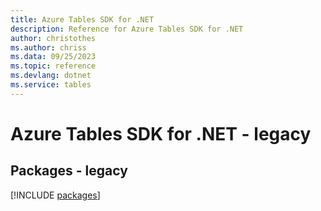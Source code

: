 ```yaml
---
title: Azure Tables SDK for .NET
description: Reference for Azure Tables SDK for .NET
author: christothes
ms.author: chriss
ms.data: 09/25/2023
ms.topic: reference
ms.devlang: dotnet
ms.service: tables
---
```

# Azure Tables SDK for .NET - legacy
## Packages - legacy
[!INCLUDE [packages](tables-index.md)]